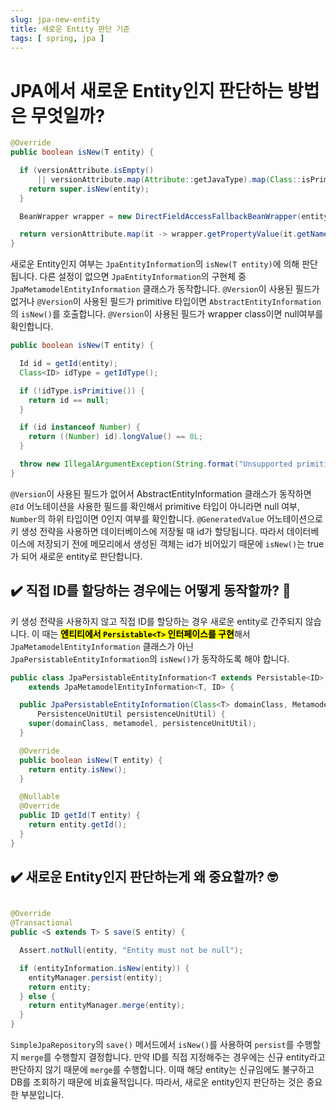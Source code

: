 ```yaml
---
slug: jpa-new-entity
title: 새로운 Entity 판단 기준
tags: [ spring, jpa ]
---
```


# JPA에서 새로운 Entity인지 판단하는 방법은 무엇일까?
```java
@Override
public boolean isNew(T entity) {

  if (versionAttribute.isEmpty()
      || versionAttribute.map(Attribute::getJavaType).map(Class::isPrimitive).orElse(false)) {
    return super.isNew(entity);
  }

  BeanWrapper wrapper = new DirectFieldAccessFallbackBeanWrapper(entity);

  return versionAttribute.map(it -> wrapper.getPropertyValue(it.getName()) == null).orElse(true);
}
```

새로운 Entity인지 여부는 `JpaEntityInformation`의 `isNew(T entity)`에 의해 판단됩니다. 다른 설정이 없으면
`JpaEntityInformation`의
구현체 중 `JpaMetamodelEntityInformation` 클래스가 동작합니다. `@Version`이 사용된 필드가 없거나 `@Version`이 사용된 필드가
primitive
타입이면 `AbstractEntityInformation`의 `isNew()`를 호출합니다. `@Version`이 사용된 필드가 wrapper class이면 null여부를
확인합니다.

```java
public boolean isNew(T entity) {

  Id id = getId(entity);
  Class<ID> idType = getIdType();

  if (!idType.isPrimitive()) {
    return id == null;
  }

  if (id instanceof Number) {
    return ((Number) id).longValue() == 0L;
  }

  throw new IllegalArgumentException(String.format("Unsupported primitive id type %s", idType));
}
```

`@Version`이 사용된 필드가 없어서 AbstractEntityInformation 클래스가 동작하면 `@Id` 어노테이션을 사용한 필드를 확인해서 primitive 타입이
아니라면
null 여부, `Number`의 하위 타입이면 0인지 여부를 확인합니다. `@GeneratedValue` 어노테이션으로 키 생성 전략을 사용하면 데이터베이스에 저장될 때 id가
할당됩니다. 따라서 데이터베이스에 저장되기 전에 메모리에서 생성된 객체는 id가 비어있기 때문에 `isNew()`는 true가 되어 새로운 entity로 판단합니다.

## ✔️ 직접 ID를 할당하는 경우에는 어떻게 동작할까? 🤔

키 생성 전략을 사용하지 않고 직접 ID를 할당하는 경우 새로운 entity로 간주되지 않습니다. 이 때는 <mark>**엔티티에서 `Persistable<T>` 인터페이스를 구현**</mark>해서
`JpaMetamodelEntityInformation` 클래스가 아닌 `JpaPersistableEntityInformation`의 `isNew()`가 동작하도록 해야 합니다.

```java
public class JpaPersistableEntityInformation<T extends Persistable<ID>, ID>
    extends JpaMetamodelEntityInformation<T, ID> {

  public JpaPersistableEntityInformation(Class<T> domainClass, Metamodel metamodel,
      PersistenceUnitUtil persistenceUnitUtil) {
    super(domainClass, metamodel, persistenceUnitUtil);
  }

  @Override
  public boolean isNew(T entity) {
    return entity.isNew();
  }

  @Nullable
  @Override
  public ID getId(T entity) {
    return entity.getId();
  }
}
```

## ✔️ 새로운 Entity인지 판단하는게 왜 중요할까? 🤓

```java

@Override
@Transactional
public <S extends T> S save(S entity) {

  Assert.notNull(entity, "Entity must not be null");

  if (entityInformation.isNew(entity)) {
    entityManager.persist(entity);
    return entity;
  } else {
    return entityManager.merge(entity);
  }
}
```

`SimpleJpaRepository`의 `save()` 메서드에서 `isNew()`를 사용하여 `persist`를 수행할지 `merge`를 수행할지 결정합니다. 만약 ID를 직접
지정해주는
경우에는 신규 entity라고 판단하지 않기 때문에 `merge`를 수행합니다. 이때 해당 entity는 신규임에도 불구하고 DB를 조회하기 때문에 비효율적입니다. 따라서, 새로운
entity인지 판단하는 것은 중요한 부분입니다.